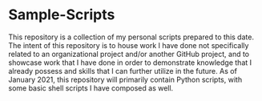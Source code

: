 # Sample-Scripts

This repository is a collection of my personal scripts prepared to this date. The intent of this repository is to house work I have done not specifically related to 
an organizational project and/or another GitHub project, and to showcase work that I have done in order to demonstrate knowledge that I already possess and skills that
I can further utilize in the future. As of January 2021, this repository will primarily contain Python scripts, with some basic shell scripts I have composed as well.

